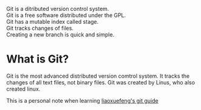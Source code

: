 Git is a ditributed version control system.  
Git is a free software distributed under the GPL.  
Git has a mutable index called stage.  
Git tracks changes of files.  
Creating a new branch is quick and simple.  

What is Git?
============
Git is the most advanced distributed version comtrol system. It tracks the changes of all text files, not binary files. Git was created by Linus, who also created linux.  

This is a personal note when learning 
[liaoxuefeng's git guide](https://www.liaoxuefeng.com/wiki/0013739516305929606dd18361248578c67b8067c8c017b000)
